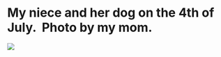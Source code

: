 <!--
id: 41109278
link: http://tumblr.atmos.org/post/41109278/my-niece-and-her-dog-on-the-4th-of-july-photo-by
slug: my-niece-and-her-dog-on-the-4th-of-july-photo-by
date: Sat Jul 05 2008 12:41:01 GMT-0700 (PDT)
publish: 2008-07-05
tags: 
title: My niece and her dog on the 4th of July.  Photo by my mom.
-->


My niece and her dog on the 4th of July.  Photo by my mom.
==========================================================

![](http://24.media.tumblr.com/ZyX8Upfynb267r2qh5QcNstR_500.jpg)

